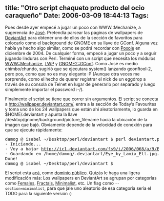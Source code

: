 title: "Otro script chaqueto producto del ocio caraqueño"
Date: 2006-03-09 18:44:13
Tags: 
---
<p>Pues desde ayer empecé a jugar un poco con WWW::Mechanize, a sugerencia de <a target="_blank" href="http://bureado.unplug.org.ve">José</a>. Pretendía parsear las páginas de wallpapers de <a target="_blank" href="http://www.deviantart.com">DeviantArt</a> para obtener uno de ellos de la sección de favoritos para colocarlo como el background de <a target="_blank" href="http://www.gnome.org/">GNOME</a> en su llave de <a target="_blank" href="http://www.gnome.org/projects/gconf/">GConf</a>. Alguna vez había ya hecho algo similar, como se podrá recordar con <a target="_blank" href="http://www.damog.net/?p=373">Poxole</a> en diciembre de 2004. De cualquier forma, empecé a jugar un poco y a seguir jugando linduras con Perl. Terminé con un script que necesita los módulos <a target="_blank" href="http://search.cpan.org/dist/WWW-Mechanize/">WWW::Mechanize</a>, <a target="_blank" href="http://search.cpan.org/dist/libwww-perl/">LWP</a> y <a target="_blank" href="http://search.cpan.org/dist/Gnome2-GConf/">GNOME2::GConf</a>. Como José es medio chimbo/chundo, sugirió que se ejecutara system() lanzando gconftool-2, pero pos, como que no es muy elegante :P (Aunque otra veces me sorprende, como el hecho de querer registrar el nick de un eggdrop a través de su consola de Telnet en lugar de generarlo por separado y luego simplemente importar el password :-/).

Finalmente el script se tiene que correr sin argumentos. El script se conecta a <a target="_blank" href="http://wallpaper.deviantart.com"><a href="http://wallpaper.deviantart.com/">http://wallpaper.deviantart.com/</a></a>, entra a la sección de Today&#8217;s Favourites y toma uno de los 24 wallpapers que están ahí aleatoriamente, lo guarda en $HOME/.deviantart y apunta la llave /desktop/gnome/background/picture_filename hacia la ubicación de la imagen que bajó. Obviamente depende de la velocidad de conexión para que se ejecute rápidamente:
</p>
<pre>damog @ isabel ~/Desktop/perl/deviantart $ perl deviantart.pl
- Iniciando...
- Voy a bajar <a href="http://ic1.deviantart.com/fs9/i/2006/068/a/9/Eye_by_Lamia_Ell.jpg...">http://ic1.deviantart.com/fs9/i/2006/068/a/9/Eye_by_Lamia_Ell.jpg...</a>
- Guardando en /home/damog/.deviantart/Eye_by_Lamia_Ell.jpg... Listo.
Done!
damog @ isabel ~/Desktop/perl/deviantart $</pre>
<p>
El script está <a target="_blank" href="http://www.damog.net/files/misc/deviantart.perl.html">acá</a>, como <a target="_blank" href="http://en.wikipedia.org/wiki/Public_domain">dominio público</a>. Quizás le haga una ligera modificación más: Los wallpapers en DeviantArt se agrupan por categorías como <a target="_blank" href="http://wallpaper.deviantart.com/females">Females</a>, <a target="_blank" href="http://wallpaper.deviantart.com/fractals">Fractals</a>, <a target="_blank" href="http://wallpaper.deviantart.com/minimalist">Minimalist</a>, etc. Un flag como <code>--section=minimalist</code>, para que jale uno aleatorio de esa categoría sería el TODO para la siguiente versión :) </p>
